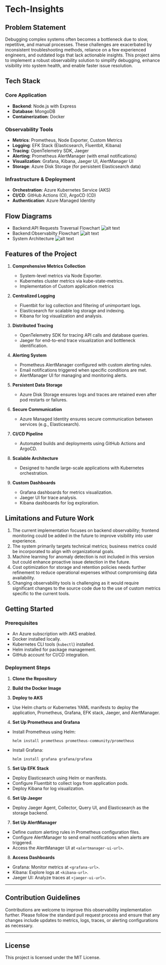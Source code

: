 # Tech-Insights

## Problem Statement

Debugging complex systems often becomes a bottleneck due to slow, repetitive, and manual processes. These challenges are exacerbated by inconsistent troubleshooting methods, reliance on a few experienced engineers, and outdated logs that lack actionable insights. This project aims to implement a robust observability solution to simplify debugging, enhance visibility into system health, and enable faster issue resolution.


## Tech Stack

### Core Application
- **Backend**: Node.js with Express
- **Database**: MongoDB
- **Containerization**: Docker

### Observability Tools
- **Metrics**: Prometheus, Node Exporter, Custom Metrics
- **Logging**: EFK Stack (Elasticsearch, Fluentbit, Kibana)
- **Tracing**: OpenTelemetry SDK, Jaeger
- **Alerting**: Prometheus AlertManager (with email notifications)
- **Visualization**: Grafana, Kibana, Jaeger UI, AlertManager UI
- **Storage**: Azure Disk Storage (for persistent Elasticsearch data)

### Infrastructure & Deployment
- **Orchestration**: Azure Kubernetes Service (AKS)
- **CI/CD**: GitHub Actions (CI), ArgoCD (CD)
- **Authentication**: Azure Managed Identity


## Flow Diagrams
- Backend:API Requests Traversal Flowchart
![alt text](API_Request_Traversal_flowchart.png)
- Backend:Observabilty Flowchart
![alt text](Backend-Observability.png)
- System Architecture
![alt text](HLD_Diagram.png)


## Features of the Project

1. **Comprehensive Metrics Collection**
   - System-level metrics via Node Exporter.
   - Kubernetes cluster metrics via kube-state-metrics.
   - Implementation of Custom application metrics

2. **Centralized Logging**
   - Fluentbit for log collection and filtering of unimportant logs.
   - Elasticsearch for scalable log storage and indexing.
   - Kibana for log visualization and analysis.

3. **Distributed Tracing**
   - OpenTelemetry SDK for tracing API calls and database queries.
   - Jaeger for end-to-end trace visualization and bottleneck identification.

4. **Alerting System**
   - Prometheus AlertManager configured with custom alerting rules.
   - Email notifications triggered when specific conditions are met.
   - AlertManager UI for managing and monitoring alerts.

5. **Persistent Data Storage**
   - Azure Disk Storage ensures logs and traces are retained even after pod restarts or failures.

6. **Secure Communication**
   - Azure Managed Identity ensures secure communication between services (e.g., Elasticsearch).

7. **CI/CD Pipeline**
   - Automated builds and deployments using GitHub Actions and ArgoCD.

8. **Scalable Architecture**
   - Designed to handle large-scale applications with Kubernetes orchestration.

9. **Custom Dashboards**
   - Grafana dashboards for metrics visualization.
   - Jaeger UI for trace analysis.
   - Kibana dashboards for log exploration.


## Limitations and Future Work

1. The current implementation focuses on backend observability; frontend monitoring could be added in the future to improve visibility into user experience.
2. The system primarily targets technical metrics; business metrics could be incorporated to align with organizational goals.
3. Machine learning for anomaly detection is not included in this version but could enhance proactive issue detection in the future.
4. Cost optimization for storage and retention policies needs further refinement to reduce operational expenses without compromising data availability.
5. Changing observability tools is challenging as it would require significant changes to the source code due to the use of custom metrics specific to the current tools.


## Getting Started

### Prerequisites
- An Azure subscription with AKS enabled.
- Docker installed locally.
- Kubernetes CLI tools (`kubectl`) installed.
- Helm installed for package management.
- GitHub account for CI/CD integration.

### Deployment Steps

1. **Clone the Repository**

2. **Build the Docker Image**

3. **Deploy to AKS**
- Use Helm charts or Kubernetes YAML manifests to deploy the application, Prometheus, Grafana, EFK stack, Jaeger, and AlertManager.

4. **Set Up Prometheus and Grafana**
- Install Prometheus using Helm:
  ```
  helm install prometheus prometheus-community/prometheus
  ```
- Install Grafana:
  ```
  helm install grafana grafana/grafana
  ```

5. **Set Up EFK Stack**
- Deploy Elasticsearch using Helm or manifests.
- Configure Fluentbit to collect logs from application pods.
- Deploy Kibana for log visualization.

6. **Set Up Jaeger**
- Deploy Jaeger Agent, Collector, Query UI, and Elasticsearch as the storage backend.

7. **Set Up AlertManager**
- Define custom alerting rules in Prometheus configuration files.
- Configure AlertManager to send email notifications when alerts are triggered.
- Access the AlertManager UI at `<alertmanager-ui-url>`.

8. **Access Dashboards**
- Grafana: Monitor metrics at `<grafana-url>`.
- Kibana: Explore logs at `<kibana-url>`.
- Jaeger UI: Analyze traces at `<jaeger-ui-url>`.

---

## Contribution Guidelines

Contributions are welcome to improve this observability implementation further. Please follow the standard pull request process and ensure that any changes include updates to metrics, logs, traces, or alerting configurations as necessary.

---

## License

This project is licensed under the MIT License.
